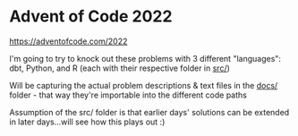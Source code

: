 # Advent of Code 2022

https://adventofcode.com/2022

I'm going to try to knock out these problems with 3 different "languages": dbt, Python, and R (each with their respective folder in [src/](src))

Will be capturing the actual problem descriptions & text files in the [docs/](docs) folder - that way they're importable into the different code paths

Assumption of the src/ folder is that earlier days' solutions can be extended in later days...will see how this plays out :)
